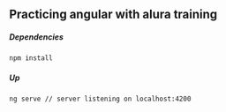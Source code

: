 ## Practicing angular with alura training

##### Dependencies
`npm install`

##### Up
`ng serve // server listening on localhost:4200`
